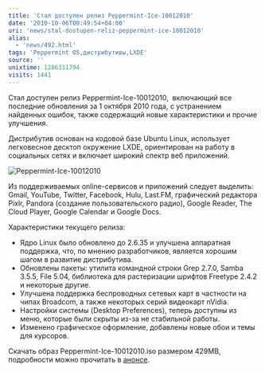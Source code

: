 ```yaml
---
title: 'Стал доступен релиз Peppermint-Ice-10012010'
date: '2010-10-06T00:49:54+04:00'
uri: 'news/stal-dostupen-reliz-peppermint-ice-10012010'
alias: 
  - 'news/492.html'
tags: 'Peppermint OS,дистрибутивы,LXDE'
source: ''
unixtime: 1286311794
visits: 1441
---
```

Стал доступен релиз Peppermint-Ice-10012010,  включающий все последние обновления за 1 октября 2010 года, с устранением найденных ошибок, также содержащий новые характеристики и прочие улучшения. 

Дистрибутив основан на кодовой базе Ubuntu Linux, использует  легковесное десктоп окружение LXDE, ориентирован на работу в социальных сетях и включает широкий спектр веб приложений.

![Peppermint-Ice-10012010](image/Peppermint-Ice-10012010.png)

Из поддерживаемых online-сервисов и приложений следует выделить: Gmail, YouTube, Twitter, Facebook, Hulu, Last.FM, графический редактора Pixlr, Pandora (создание пользовательского радио), Google Reader, The Cloud Player, Google Calendar и Google Docs.

Характеристики текущего релиза:

*   Ядро Linux было обновлено до 2.6.35 и улучшена аппаратная поддержка, что, по мнению разработчиков, является хорошим шагом в развитие дистрибутива.
*   Обновлены пакеты: утилита командной строки Grep 2.7.0, Samba 3.5.5, File 5.04, библиотека для растеризации шрифтов Freetype 2.4.2 и некоторые другие.
*   Улучшена поддержка беспроводных сетевых карт в частности на чипах Broadcom, а также некоторых серий видеокарт nVidia.
*   Настройки системы (Desktop Preferences), теперь доступны из меню, которые были скрыты из-за не стабильной работы.
*   Изменено графическое оформление, добавлены новые обои и темы для курсоров.

Скачать образ Peppermint-Ice-10012010.iso размером 429MB, подробности можно прочитать в [анонсе](http://peppermintos.com/2010/10/new-version-of-peppermint-ice-now-available/).
